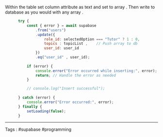Within the table set column attribute as text and set to array . Then write to database as you would with any array .
```javascript
      try {
          const { error } = await supabase
              .from("users")
              .update({
                  role_id: selectedOption === "Tutor" ? 1 : 0,
                  topics : topicList ,    // Push array to db 
                  user_id: user_id  
              })
              .eq("user_id" , user_id); 
          
          if (error) {
              console.error("Error occurred while inserting:", error);
              return; // Handle the error as needed
          }

          // console.log("Insert successful");
          
      } catch (error) {
          console.error("Error occurred:", error);
      } finally {
          setLoading(false);
      }

```
___
Tags : #supabase #programming 